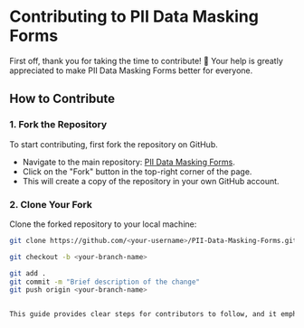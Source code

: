 # Contributing to PII Data Masking Forms

First off, thank you for taking the time to contribute! 🎉 Your help is greatly appreciated to make PII Data Masking Forms better for everyone.

## How to Contribute

### 1. Fork the Repository

To start contributing, first fork the repository on GitHub.

- Navigate to the main repository: [PII Data Masking Forms](https://github.com/PournimaTivatane12/PII-Data-Masking-Forms).
- Click on the "Fork" button in the top-right corner of the page.
- This will create a copy of the repository in your own GitHub account.

### 2. Clone Your Fork

Clone the forked repository to your local machine:

```bash
git clone https://github.com/<your-username>/PII-Data-Masking-Forms.git

git checkout -b <your-branch-name>

git add .
git commit -m "Brief description of the change"
git push origin <your-branch-name>


This guide provides clear steps for contributors to follow, and it emphasizes testing, documentation, and respectful collaboration. You can modify any part of it to suit your project's specific requirements.

